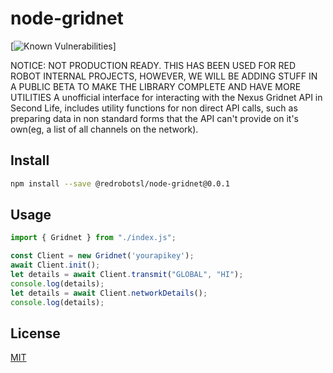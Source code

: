 # node-gridnet

[![Known Vulnerabilities](https://snyk.io/test/github/redrobotsl/node-gridnet/badge.svg)]



NOTICE: NOT PRODUCTION READY. THIS HAS BEEN USED FOR RED ROBOT INTERNAL PROJECTS, HOWEVER, WE WILL BE ADDING STUFF IN A PUBLIC BETA TO MAKE THE LIBRARY COMPLETE AND HAVE MORE UTILITIES
A unofficial interface for interacting with the Nexus Gridnet API in Second Life, includes utility functions for non direct API calls, such as preparing data in non standard forms that the API can't provide on it's own(eg, a list of all channels on the network). 

## Install

```bash
npm install --save @redrobotsl/node-gridnet@0.0.1
```


## Usage

```javascript
import { Gridnet } from "./index.js";

const Client = new Gridnet('yourapikey');
await Client.init();
let details = await Client.transmit("GLOBAL", "HI");
console.log(details);
let details = await Client.networkDetails();
console.log(details);
```

## License

[MIT](http://vjpr.mit-license.org)
